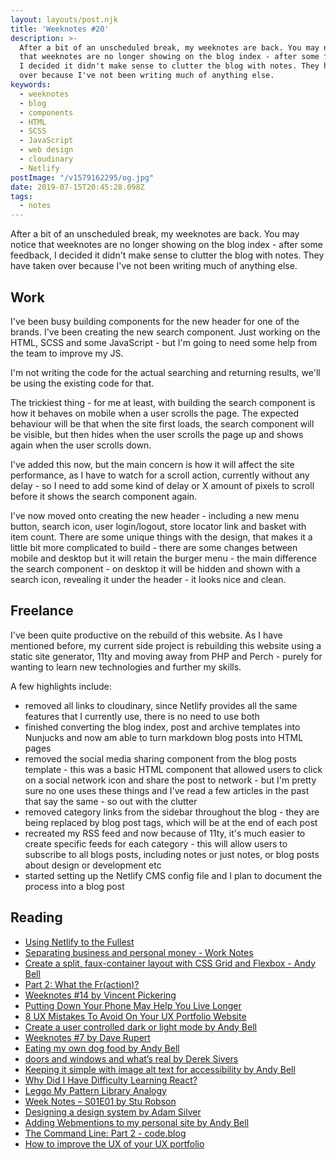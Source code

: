 ```yaml
---
layout: layouts/post.njk
title: 'Weeknotes #20'
description: >-
  After a bit of an unscheduled break, my weeknotes are back. You may notice
  that weeknotes are no longer showing on the blog index - after some feedback,
  I decided it didn't make sense to clutter the blog with notes. They have taken
  over because I've not been writing much of anything else.
keywords:
  - weeknotes
  - blog
  - components
  - HTML
  - SCSS
  - JavaScript
  - web design
  - cloudinary
  - Netlify
postImage: "/v1579162295/og.jpg"
date: 2019-07-15T20:45:28.098Z
tags:
  - notes
---
```

After a bit of an unscheduled break, my weeknotes are back. You may notice that weeknotes are no longer showing on the blog index - after some feedback, I decided it didn't make sense to clutter the blog with notes. They have taken over because I've not been writing much of anything else.

## Work
I've been busy building components for the new header for one of the brands. I've been creating the new search component. Just working on the HTML, SCSS and some JavaScript - but I'm going to need some help from the team to improve my JS.

I'm not writing the code for the actual searching and returning results, we'll be using the existing code for that.

The trickiest thing - for me at least, with building the search component is how it behaves on mobile when a user scrolls the page. The expected behaviour will be that when the site first loads, the search component will be visible, but then hides when the user scrolls the page up and shows again when the user scrolls down.

I've added this now, but the main concern is how it will affect the site performance, as I have to watch for a scroll action, currently without any delay - so I need to add some kind of delay or X amount of pixels to scroll before it shows the search component again.

I've now moved onto creating the new header - including a new menu button, search icon, user login/logout, store locator link and basket with item count. There are some unique things with the design, that makes it a little bit more complicated to build - there are some changes between mobile and desktop but it will retain the burger menu - the main difference the search component - on desktop it will be hidden and shown with a search icon, revealing it under the header - it looks nice and clean.

## Freelance
I've been quite productive on the rebuild of this website. As I have mentioned before, my current side project is rebuilding this website using a static site generator, 11ty and moving away from PHP and Perch - purely for wanting to learn new technologies and further my skills.

A few highlights include:
- removed all links to cloudinary, since Netlify provides all the same features that I currently use, there is no need to use both
- finished converting the blog index, post and archive templates into Nunjucks and now am able to turn markdown blog posts into HTML pages
- removed the social media sharing component from the blog posts template - this was a basic HTML component that allowed users to click on a social network icon and share the post to network - but I'm pretty sure no one uses these things and I've read a few articles in the past that say the same - so out with the clutter
- removed category links from the sidebar throughout the blog - they are being replaced by blog post tags, which will be at the end of each post
- recreated my RSS feed and now because of 11ty, it's much easier to create specific feeds for each category - this will allow users to subscribe to all blogs posts, including notes or just notes, or blog posts about design or development etc
- started setting up the Netlify CMS config file and I plan to document the process into a blog post

## Reading
- [Using Netlify to the Fullest](https://dev.to/remotesynth/using-netlify-to-the-fullest-3ef "Using Netlify to the Fullest")
- [Separating business and personal money - Work Notes](https://worknotes.co.uk/money/separating-business-and-personal-money/ "Separating business and personal money - Work Notes")
- [Create a split, faux-container layout with CSS Grid and Flexbox - Andy Bell](https://piccalil.li/tutorial/create-a-split-faux-container-layout-with-css-grid-and-flexbox/ "Create a split, faux-container layout with CSS Grid and Flexbox - Andy Bell")
- [Part 2: What the Fr(action)?](https://css-irl.info/debugging-css-grid-part-2-what-the-fraction/ "Part 2: What the Fr(action)?")
- [Weeknotes #14 by Vincent Pickering](https://vincentp.me/articles/2019/06/23/17-00/ "Weeknotes #14 by Vincent Pickering")
- [Putting Down Your Phone May Help You Live Longer](https://www.nytimes.com/2019/04/24/well/mind/putting-down-your-phone-may-help-you-live-longer.html "Putting Down Your Phone May Help You Live Longer")
- [8 UX Mistakes To Avoid On Your UX Portfolio Website](https://hackernoon.com/8-ux-mistakes-to-avoid-on-your-ux-portfolio-website-4d6dd437cf21 "8 UX Mistakes To Avoid On Your UX Portfolio Website")
- [Create a user controlled dark or light mode by Andy Bell](https://piccalil.li/tutorial/create-a-user-controlled-dark-or-light-mode/ "Create a user controlled dark or light mode by Andy Bell")
- [Weeknotes #7 by Dave Rupert](https://daverupert.com/2019/06/weeknotes-7/ "Weeknotes #7 by Dave Rupert")
- [Eating my own dog food by Andy Bell](https://archive.hankchizljaw.com/wrote/eating-my-own-dog-food/ "Eating my own dog food by Andy Bell")
- [doors and windows and what’s real by Derek Sivers](https://sive.rs/dw "doors and windows and what’s real by Derek Sivers")
- [Keeping it simple with image alt text for accessibility by Andy Bell](https://archive.hankchizljaw.com/wrote/keeping-it-simple-with-image-alt-text-for-accessibility/ "Keeping it simple with image alt text for accessibility by Andy Bell")
- [Why Did I Have Difficulty Learning React?](https://snook.ca/archives/javascript/difficulty-with-react "Why Did I Have Difficulty Learning React?")
- [Leggo My Pattern Library Analogy](https://snook.ca/archives/html_and_css/leggo-my-analogy "Leggo My Pattern Library Analogy")
- [Week Notes – S01E01 by Stu Robson](https://alwaystwisted.com/articles/week-notes-s01e01 "Week Notes – S01E01 by Stu Robson")
- [Designing a design system by Adam Silver](https://adamsilver.io/case-studies/designing-a-design-system-for-hmcts/ "Designing a design system by Adam Silver")
- [Adding Webmentions to my personal site by Andy Bell](https://archive.hankchizljaw.com/wrote/adding-webmentions-to-my-personal-site/ "Adding Webmentions to my personal site by Andy Bell")
- [The Command Line: Part 2 - code.blog](https://codeblog.trovster.com/2019/07/command-line-part-2/ "The Command Line: Part 2 - code.blog")
- [How to improve the UX of your UX portfolio](https://www.invisionapp.com/inside-design/improve-ux-portfolio/ "How to improve the UX of your UX portfolio")
